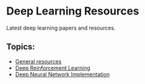 # Deep Learning Resources

Latest deep learning papers and resources.

## Topics:
* [General resources](general.md)
* [Deep Reinforcement Learning](drl.md)
* [Deep Neural Network Implementation](impl.md)
